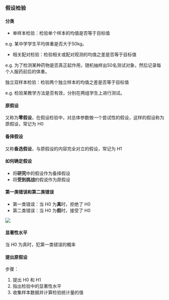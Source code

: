 ### 假设检验
#### 分类

- 单样本检验：检验单个样本的均值是否等于目标值

e.g. 某中学学生平均体重是否大于50kg。

- 相关配对检验：检验相关或配对观测的均值之差是否等于目标值

e.g. 为了检测某种药物是否真正起作用，随机抽样出50名测试对象，然后记录每个人服药前后的体重。

独立双样本检验：检验两个独立样本的均值之差是否等于目标值

e.g. 检验某教学方法是否有效，分别在两组学生上进行测试。

#### 原假设

又称为**零假设**，在假设检验中，对总体参数做一个尝试性的假设，这样的假设称为原假设，常记为 H0

#### 备择假设

又称**备选假设**，与原假设的内容完全对立的假设，常记为 H1

#### 如何确定假设

- 将**研究**中的假设作为备择假设
- 将**受到挑战**的假说作为原假设

#### 第一类错误和第二类错误
- 第一类错误：当 H0 为**真**时，拒绝了 H0
- 第二类错误：当 H0 为**假**时，接受了 H0

![](https://pic4.zhimg.com/4468d7b573a9b3e0df96784b850b1f7e_r.jpg)

#### 显著性水平

当 H0 为真时，犯第一类错误的概率

#### 提出原假设
步骤：
1.  提出 H0 和 H1
2.  指出检验中的显著性水平
3.  收集样本数据并计算检验统计量的值
